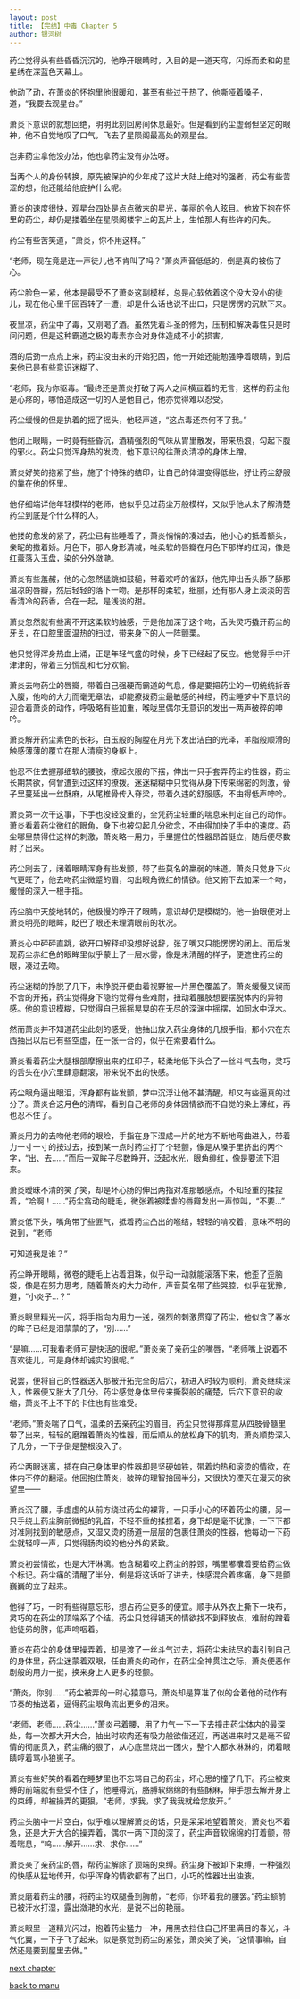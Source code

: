 ```yaml
---
layout: post
title: 【完结】中毒 Chapter 5
author: 银河树
---
```




药尘觉得头有些昏昏沉沉的，他睁开眼睛时，入目的是一道天穹，闪烁而柔和的星星绣在深蓝色天幕上。<br><br>他动了动，在萧炎的怀抱里他很暖和，甚至有些过于热了，他嘶哑着嗓子，道，“我要去观星台。”<br><br>萧炎下意识的就想回绝，明明此刻回房间休息最好。但是看到药尘虚弱但坚定的眼神，他不自觉地叹了口气，飞去了星陨阁最高处的观星台。<br><br>岂非药尘拿他没办法，他也拿药尘没有办法呀。<br><br>当两个人的身份转换，原先被保护的少年成了这片大陆上绝对的强者，药尘有些苦涩的想，他还能给他庇护什么呢。<br><br>萧炎的速度很快，观星台四处是点点微末的星光，美丽的令人眩目。他放下抱在怀里的药尘，却仍是搂着坐在星陨阁楼宇上的瓦片上，生怕那人有些许的闪失。<br><br>药尘有些苦笑道，“萧炎，你不用这样。”<br><br>“老师，现在竟是连一声徒儿也不肯叫了吗？”萧炎声音低低的，倒是真的被伤了心。<br><br>药尘脸色一紧，他本是最受不了萧炎这副模样，总是心软依着这个没大没小的徒儿，现在他心里千回百转了一遭，却是什么话也说不出口，只是愣愣的沉默下来。<br><br>夜里凉，药尘中了毒，又刚喝了酒。虽然凭着斗圣的修为，压制和解决毒性只是时间问题，但是这种霸道之极的毒素亦会对身体造成不小的损害。<br><br>酒的后劲一点点上来，药尘没由来的开始犯困，他一开始还能勉强睁着眼睛，到后来他已是有些意识迷糊了。<br><br>“老师，我为你驱毒。“最终还是萧炎打破了两人之间横亘着的无言，这样的药尘他是心疼的，哪怕造成这一切的人是他自己，他亦觉得难以忍受。<br><br>药尘缓慢的但是执着的摇了摇头，他轻声道，“这点毒还奈何不了我。”<br><br>他闭上眼睛，一时竟有些昏沉，酒精强烈的气味从胃里散发，带来热浪，勾起下腹的邪火。药尘只觉浑身热的发烫，他下意识的往萧炎清凉的身体上蹭。<br><br>萧炎好笑的抱紧了些，施了个特殊的结印，让自己的体温变得低些，好让药尘舒服的靠在他的怀里。<br><br>他仔细端详他年轻模样的老师，他似乎见过药尘万般模样，又似乎他从未了解清楚药尘到底是个什么样的人。<br><br>他搂的愈发的紧了，药尘已有些睡着了，萧炎悄悄的凑过去，他小心的抵着额头，亲昵的撒着娇。月色下，那人身形清减，唯柔软的唇瓣在月色下那样的红润，像是红蔻落入玉盘，染的分外潋滟。<br><br>萧炎有些羞赧，他的心忽然猛跳如鼓槌，带着欢呼的雀跃，他先伸出舌头舔了舔那温凉的唇瓣，然后轻轻的落下一吻。是那样的柔软，细腻，还有那人身上淡淡的苦香清冷的药香，合在一起，是浅淡的甜。<br><br>萧炎忽然就有些离不开这柔软的触感，于是他加深了这个吻，舌头灵巧撬开药尘的牙关，在口腔里面温热的扫过，带来身下的人一阵颤栗。<br><br>他只觉得浑身热血上涌，正是年轻气盛的时候，身下已经起了反应。他觉得手中汗津津的，带着三分慌乱和七分欢愉。<br><br>萧炎去吻药尘的唇瓣，带着自己强硬而霸道的气息，像是要把药尘的一切统统拆吞入腹，他吻的大力而毫无章法，却能撩拨药尘最敏感的神经，药尘睡梦中下意识的迎合着萧炎的动作，呼吸略有些加重，喉咙里偶尔无意识的发出一两声破碎的呻吟。<br><br>萧炎解开药尘素色的长衫，白玉般的胸膛在月光下发出洁白的光泽，羊脂般顺滑的触感薄薄的覆立在那人清瘦的身躯上。<br><br>他忍不住去握那细软的腰肢，撩起衣服的下摆，伸出一只手套弄药尘的性器，药尘长期禁欲，何曾遭到过这样的撩拨。迷迷糊糊中只觉得从身下传来绵密的刺激，骨子里蔓延出一丝酥麻，从尾椎骨传入脊梁，带着久违的舒服感，不由得低声呻吟。<br><br>萧炎第一次干这事，下手也没轻没重的，全凭药尘轻重的喘息来判定自己的动作。萧炎看着药尘微红的眼角，身下也被勾起几分欲念，不由得加快了手中的速度。药尘哪里禁得住这样的刺激，萧炎略一用力，手里握住的性器昂首挺立，随后便尽数射了出来。<br><br>药尘刚去了，闭着眼睛浑身有些发颤，带了些莫名的羸弱的味道。萧炎只觉身下火气更旺了，他去吻药尘微蹙的眉，勾出眼角微红的情欲。他又俯下去加深一个吻，缓慢的深入一根手指。<br><br>药尘脑中天旋地转的，他极慢的睁开了眼睛，意识却仍是模糊的。他一抬眼便对上萧炎明亮的眼眸，眨巴了眼还未理清眼前的状况。<br><br>萧炎心中砰砰直跳，欲开口解释却没想好说辞，张了嘴又只能愣愣的闭上。而后发现药尘赤红色的眼眸里似乎蒙上了一层水雾，像是未清醒的样子，便遮住药尘的眼，凑过去吻。<br><br>药尘迷糊的挣脱了几下，未挣脱开便由着视野被一片黑色覆盖了。萧炎缓慢又锲而不舍的开拓，药尘觉得身下隐约觉得有些难耐，扭动着腰肢想要摆脱体内的异物感。他的意识模糊，只觉得自己摇摇晃晃的在无尽的深渊中摇摆，如同水中浮木。<br><br>然而萧炎并不知道药尘此刻的感受，他抽出放入药尘身体的几根手指，那小穴在东西抽出以后已有些空虚，在一张一合的，似乎在索要着什么。<br><br>萧炎看着药尘大腿根部摩擦出来的红印子，轻柔地低下头合了一丝斗气去吻，灵巧的舌头在小穴里肆意翻滚，带来说不出的快感。<br><br>药尘眼角逼出眼泪，浑身都有些发颤，梦中沉浮让他不甚清醒，却又有些逼真的过分了。萧炎合这月色的清辉，看到自己老师的身体因情欲而不自觉的染上薄红，再也忍不住了。<br><br>萧炎用力的去吻他老师的眼睑，手指在身下湿成一片的地方不断地弯曲进入，带着力一寸一寸的按过去，按到某一点时药尘打了个轻颤，像是从嗓子里挤出的两个字，“出、去……”而后一双眸子尽数睁开，泛起水光，眼角绯红，像是要流下泪来。<br><br>萧炎暧昧不清的笑了笑，却是坏心肠的伸出两指对准那敏感点，不知轻重的揉捏着，“哈啊！……”药尘翕动的睫毛，微张着被蹂虐的唇瓣发出一声惊叫，“不要…”<br><br>萧炎低下头，嘴角带了些匪气，抵着药尘凸出的喉结，轻轻的啃咬着，意味不明的说到，“老师<br><br>可知道我是谁？”<br><br>药尘睁开眼睛，微卷的睫毛上沾着泪珠，似乎动一动就能滚落下来，他歪了歪脑袋，像是在努力思考，随着萧炎的大力动作，声音莫名带了些哭腔，似乎在犹豫，道，“小炎子…？”<br><br>萧炎眼里精光一闪，将手指向内用力一送，强烈的刺激贯穿了药尘，他似含了春水的眸子已经是泪蒙蒙的了，“别……”<br><br>“是嘛……可我看老师可是快活的很呢。”萧炎亲了亲药尘的嘴唇，“老师嘴上说着不喜欢徒儿，可是身体却诚实的很呢。”<br><br>说罢，便将自己的性器送入那被开拓完全的后穴，初进入时较为顺利，萧炎继续深入，性器便又胀大了几分。药尘感觉身体里传来撕裂般的痛楚，后穴下意识的收缩，萧炎不上不下的卡住也有些难受。<br><br>“老师。”萧炎喘了口气，温柔的去亲药尘的眉目。药尘只觉得那痒意从四肢骨髓里带了出来，轻轻的磨蹭着萧炎的性器，而后顺从的放松身下的肌肉，萧炎顺势深入了几分，一下子倒是整根没入了。<br><br>药尘两眼迷离，插在自己身体里的性器却是坚硬如铁，带着灼热和滚烫的情欲，在体内不停的翻滚。他回抱住萧炎，破碎的理智拾回半分，又很快的湮灭在漫天的欲望里——<br><br>萧炎沉了腰，手虚虚的从前方绕过药尘的裸背，一只手小心的环着药尘的腰，另一只手绕上药尘胸前微挺的乳首，不轻不重的揉捏着，身下却是毫不犹豫，一下下都对准刚找到的敏感点，又湿又烫的肠道一层层的包裹住萧炎的性器，他每动一下药尘就轻哼一声，只觉得肠肉绞的他分外的紧致。<br><br>萧炎初尝情欲，也是大汗淋漓。他含糊着咬上药尘的脖颈，嘴里嘟囔着要给药尘做个标记。药尘痛的清醒了半分，倒是将这话听了进去，快感混合着疼痛，身下是颤巍巍的立了起来。<br><br>他得了巧，一时有些得意忘形，想占药尘更多的便宜。顺手从外衣上撕下一块布，灵巧的在药尘的顶端系了个结。药尘只觉得铺天的情欲找不到释放点，难耐的蹭着他徒弟的胯，低声呜咽着。<br><br>萧炎在药尘的身体里操弄着，却是渡了一丝斗气过去，将药尘未祛尽的毒引到自己的身体里，药尘迷蒙着双眼，任由萧炎的动作，在药尘全神贯注之际，萧炎便恶作剧般的用力一挺，换来身上人更多的轻颤。<br><br>“萧炎，你别……”药尘被弄的一时心猿意马，萧炎却是算准了似的合着他的动作有节奏的抽送着，逼得药尘眼角流出更多的泪来。<br><br>“老师，老师……药尘……”萧炎弓着腰，用了力气一下一下去撞击药尘体内的最深处，每一次都大开大合，抽出时软肉还有吸力般欲借还迎，再送进来时又是毫不留情的彻底贯入，药尘痛的狠了，从心底里烧出一团火，整个人都水淋淋的，闭着眼睛哼着骂小狼崽子。<br><br>萧炎有些好笑的看着在睡梦里也不忘骂自己的药尘，坏心思的撞了几下。药尘被束缚的前端就有些受不住了，他睡得沉，胳膊软绵绵的有些酥麻，伸手想去解开身上的束缚，却被操弄的更狠，“老师，求我，求了我我就给您放开。”<br><br>药尘头脑中一片空白，似乎难以理解萧炎的话，只是呆呆地望着萧炎，萧炎也不着急，还是大开大合的操弄着，偶尔一两下顶的深了，药尘声音软绵绵的打着颤，带着喘息，“呜……解开……求、求你……”<br><br>萧炎亲了亲药尘的唇，帮药尘解除了顶端的束缚。药尘身下被卸下束缚，一种强烈的快感从猛地传开，似乎浑身的情欲都有了出口，小巧的性器吐出浊液。<br><br>萧炎磨着药尘的腰，将药尘的双腿叠到胸前，“老师，你环着我的腰罢。”药尘额前已被汗水打湿，露出潋滟的水光，是说不出的艳丽。<br><br>萧炎眼里一道精光闪过，抱着药尘猛力一冲，用黑衣挡住自己怀里满目的春光，斗气化翼，一下子飞了起来。似是察觉到药尘的紧张，萧炎笑了笑，“这情事嘛，自然还是要到屋里去做。”

[next chapter](https://allforyanchen.github.io/2020/07/17/post-1-chapter-6.html)

[back to manu](https://allforyanchen.github.io/2020/07/17/post-1.html)
